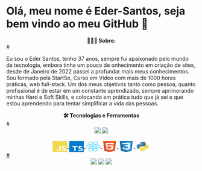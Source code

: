 # Olá, meu nome é Eder-Santos, seja bem vindo ao meu GitHub 👋
<div  align="center">
  <strong>👨🏻‍💻 Sobre:</strong>
  
</div>
#

Eu sou o Eder Santos, tenho 37 anos, sempre fui apaixonado pelo mundo da tecnologia, embora tinha um pouco de onhecimento em criação de sites, desde de Janeiro de 2022 passei a profundar mais meus conhecimentos. Sou formado pela StartSe, Curso em Video com mais de 1000 horas práticas, web full-stack. Um dos meus objetivos tanto como pessoa, quanto profissional é de estar em um constante aprendizado, sempre aprimorando minhas Hard e Soft Skills, e colocando em prática tudo que já sei e que estou aprendendo para tentar simplificar a vida das pessoas.
<div  align="center">
 <strong>🛠 Tecnologias e Ferramentas</strong>
</div>
 #

<div align="center">
  <a href="https://github.com/Eder2022">
  <img height="180em" src="https://github-readme-stats.vercel.app/api?username=Eder2022&show_icons=true&theme=dracula&include_all_commits=true&count_private=true"/>
  <img height="180em" src="https://github-readme-stats.vercel.app/api/top-langs/?username=Eder2022&layout=compact&langs_count=7&theme=dracula"/>
</div>

<div align="center" style="display: inline_block"><br>
  <img align="center" alt="Js" height="30" width="40" src="https://raw.githubusercontent.com/devicons/devicon/master/icons/javascript/javascript-plain.svg">
  <img align="center" alt="Ts" height="30" width="40" src="https://raw.githubusercontent.com/devicons/devicon/master/icons/typescript/typescript-plain.svg">
  <img align="center" alt="React" height="30" width="40" src="https://raw.githubusercontent.com/devicons/devicon/master/icons/react/react-original.svg">
  <img align="center" alt="HTML" height="30" width="40" src="https://raw.githubusercontent.com/devicons/devicon/master/icons/html5/html5-original.svg">
  <img align="center" alt="CSS" height="30" width="40" src="https://raw.githubusercontent.com/devicons/devicon/master/icons/css3/css3-original.svg">
  <img align="center" alt="Python" height="30" width="40" src="https://raw.githubusercontent.com/devicons/devicon/master/icons/python/python-original.svg">
  

</div>
#
<div align="center"> 
  <a href="https://instagram.com/edersantos0" target="_blank"><img src="https://img.shields.io/badge/-Instagram-%23E4405F?style=for-the-badge&logo=instagram&logoColor=white" target="_blank"></a>
  <a href = "mailto:eder.devs@gmail.com"><img src="https://img.shields.io/badge/-Gmail-%23333?style=for-the-badge&logo=gmail&logoColor=white" target="_blank"></a>
  <a href="https://www.linkedin.com/in/eder-j-santos/" target="_blank"><img src="https://img.shields.io/badge/-LinkedIn-%230077B5?style=for-the-badge&logo=linkedin&logoColor=white" target="_blank"></a> 
 

 
</div>
